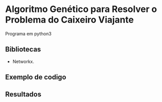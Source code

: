 # Algoritmo Genético para Resolver o Problema do Caixeiro Viajante
Programa em python3
## Bibliotecas
* Networkx.<Br>
## Exemplo de codigo

## Resultados




